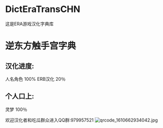 # DictEraTransCHN
这是ERA游戏汉化字典库
# 逆东方触手宫字典
## 汉化进度:
人名角色 100%
ERB汉化 20％
## 个人口上:
灵梦 100％

欢迎汉化者和吃瓜群众进入QQ群:979957521
![qrcode_1610662934042.jpg](https://i.loli.net/2021/01/15/RsyDxHJfhb48kY2.jpg)
